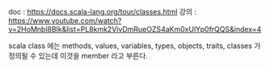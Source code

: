 doc : https://docs.scala-lang.org/tour/classes.html
강의 : https://www.youtube.com/watch?v=2HoMnbl8Blk&list=PL8kmk2VivDmRueOZS4aKm0xUlYp0frQQS&index=4

scala class 에는 methods, values, variables, types, objects, traits, classes 가 정의될 수 있는데 이것을 member 라고 부른다.

